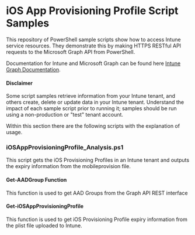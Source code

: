 # iOS App Provisioning Profile Script Samples

 

This repository of PowerShell sample scripts show how to access Intune service resources.  They demonstrate this by making HTTPS RESTful API requests to the Microsoft Graph API from PowerShell.

 

Documentation for Intune and Microsoft Graph can be found here [Intune Graph Documentation](https://learn.microsoft.com/graph/api/resources/intune-graph-overview).

 

#### Disclaimer
Some script samples retrieve information from your Intune tenant, and others create, delete or update data in your Intune tenant.  Understand the impact of each sample script prior to running it; samples should be run using a non-production or "test" tenant account. 

 

Within this section there are the following scripts with the explanation of usage.

### iOSAppProvisioningProfile_Analysis.ps1
This script gets the iOS Provisioning Profiles in an Intune tenant and outputs the expiry information from the mobileprovision file.

#### Get-AADGroup Function
This function is used to get AAD Groups from the Graph API REST interface

#### Get-iOSAppProvisioningProfile
This function is used to get iOS Provisioning Profile expiry information from the plist file uploaded to Intune.

